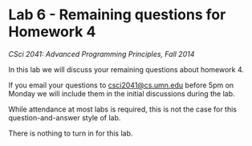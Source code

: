 # Lab 6 - Remaining questions for Homework 4

*CSci 2041: Advanced Programming Principles, Fall 2014*


In this lab we will discuss your remaining questions about homework 4.

If you email your questions to csci2041@cs.umn.edu before 5pm on
Monday we will include them in the initial discussions during the lab.

While attendance at most labs is required, this is not the case for
this question-and-answer style of lab.

There is nothing to turn in for this lab.





